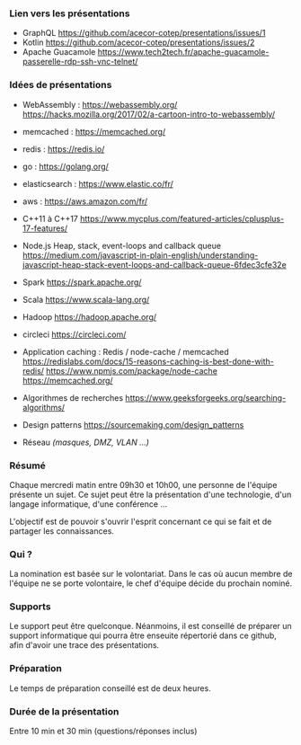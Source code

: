 ### Lien vers les présentations

- GraphQL https://github.com/acecor-cotep/presentations/issues/1
- Kotlin  https://github.com/acecor-cotep/presentations/issues/2
- Apache Guacamole https://www.tech2tech.fr/apache-guacamole-passerelle-rdp-ssh-vnc-telnet/

### Idées de présentations

- WebAssembly : https://webassembly.org/ https://hacks.mozilla.org/2017/02/a-cartoon-intro-to-webassembly/

- memcached : https://memcached.org/

- redis : https://redis.io/

- go : https://golang.org/

- elasticsearch : https://www.elastic.co/fr/

- aws : https://aws.amazon.com/fr/

- C++11 à C++17 https://www.mycplus.com/featured-articles/cplusplus-17-features/

- Node.js Heap, stack, event-loops and callback queue https://medium.com/javascript-in-plain-english/understanding-javascript-heap-stack-event-loops-and-callback-queue-6fdec3cfe32e

- Spark https://spark.apache.org/

- Scala https://www.scala-lang.org/

- Hadoop https://hadoop.apache.org/

- circleci https://circleci.com/

- Application caching : Redis / node-cache / memcached https://redislabs.com/docs/15-reasons-caching-is-best-done-with-redis/ https://www.npmjs.com/package/node-cache https://memcached.org/

- Algorithmes de recherches https://www.geeksforgeeks.org/searching-algorithms/

- Design patterns https://sourcemaking.com/design_patterns

- Réseau _(masques, DMZ, VLAN ...)_

### Résumé

Chaque mercredi matin entre 09h30 et 10h00, une personne de l'équipe présente un sujet. Ce sujet peut être la présentation d'une technologie, d'un langage informatique, d'une conférence ...

L'objectif est de pouvoir s'ouvrir l'esprit concernant ce qui se fait et de partager les connaissances.

### Qui ?

La nomination est basée sur le volontariat. Dans le cas où aucun membre de l'équipe ne se porte volontaire, le chef d'équipe décide du prochain nominé.

### Supports

Le support peut être quelconque. Néanmoins, il est conseillé de préparer un support informatique qui pourra être enseuite répertorié dans ce github, afin d'avoir une trace des présentations.

### Préparation

Le temps de préparation conseillé est de deux heures.

### Durée de la présentation

Entre 10 min et 30 min (questions/réponses inclus)
